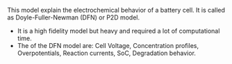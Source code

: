 This model explain the electrochemical behavior of a battery cell. 
It is called as Doyle-Fuller-Newman (DFN) or P2D model. 

* It is a high fidelity model but heavy and required a lot of computational time. 
* The of the DFN model are: Cell Voltage, Concentration profiles, Overpotentials, Reaction currents, SoC, Degradation behavior. 